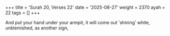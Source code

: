 +++
title = 'Surah 20, Verses 22'
date = '2025-08-27'
weight = 2370
ayah = 22
tags = []
+++

And put your hand under your armpit, it will come out ˹shining˺ white, unblemished, as another sign,